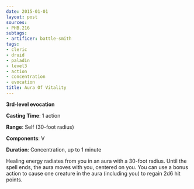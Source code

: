 ```yaml
---
date: 2015-01-01
layout: post
sources:
- PHB.216
subtags:
- artificer: battle-smith
tags:
- cleric
- druid
- paladin
- level3
- action
- concentration
- evocation
title: Aura Of Vitality
---
```


**3rd-level evocation**

**Casting Time**: 1 action

**Range**: Self (30-foot radius)

**Components**: V

**Duration**: Concentration, up to 1 minute

Healing energy radiates from you in an aura with a 30-foot radius. Until the spell ends, the aura moves with you, centered on you. You can use a bonus action to cause one creature in the aura (including you) to regain 2d6 hit points.
